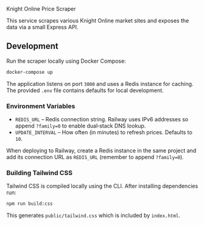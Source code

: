 Knight Online Price Scraper

This service scrapes various Knight Online market sites and exposes the data via a small Express API.

## Development

Run the scraper locally using Docker Compose:

```bash
docker-compose up
```

The application listens on port `3000` and uses a Redis instance for caching. The provided `.env` file contains defaults for local development.

### Environment Variables

- `REDIS_URL` – Redis connection string. Railway uses IPv6 addresses so append `?family=0` to enable dual‑stack DNS lookup.
- `UPDATE_INTERVAL` – How often (in minutes) to refresh prices. Defaults to `10`.

When deploying to Railway, create a Redis instance in the same project and add its connection URL as `REDIS_URL` (remember to append `?family=0`).

### Building Tailwind CSS

Tailwind CSS is compiled locally using the CLI. After installing dependencies run:

```bash
npm run build:css
```

This generates `public/tailwind.css` which is included by `index.html`.
